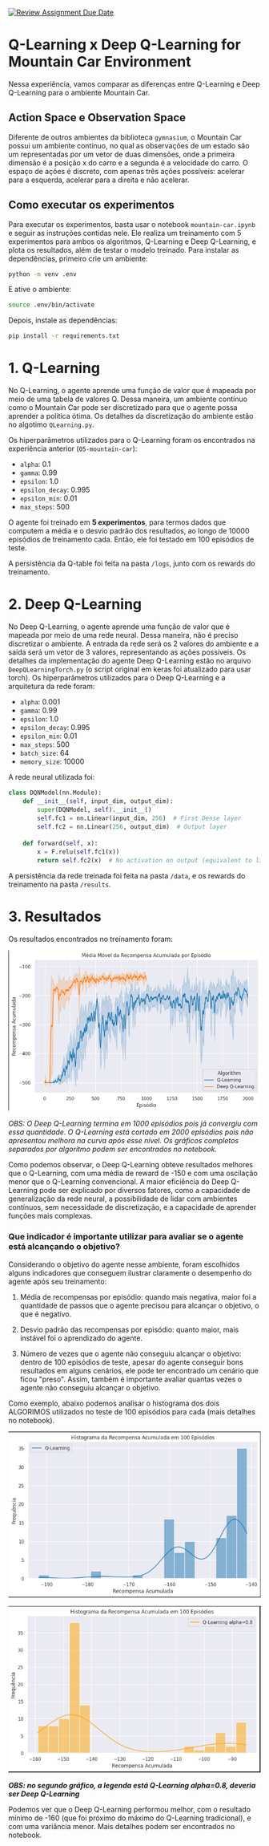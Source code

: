 [![Review Assignment Due Date](https://classroom.github.com/assets/deadline-readme-button-22041afd0340ce965d47ae6ef1cefeee28c7c493a6346c4f15d667ab976d596c.svg)](https://classroom.github.com/a/3cFWPdqG)

# **Q-Learning x Deep Q-Learning for Mountain Car Environment**

Nessa experiência, vamos comparar as diferenças entre Q-Learning e Deep Q-Learning para o ambiente Mountain Car.

## **Action Space e Observation Space**

Diferente de outros ambientes da biblioteca `gymnasium`, o Mountain Car possui um ambiente contínuo, no qual as observações de um estado são um representadas por um vetor de duas dimensões, onde a primeira dimensão é a posição x do carro e a segunda é a velocidade do carro. O espaço de ações é discreto, com apenas três ações possíveis: acelerar para a esquerda, acelerar para a direita e não acelerar.

## **Como executar os experimentos**

Para executar os experimentos, basta usar o notebook `mountain-car.ipynb` e seguir as instruções contidas nele. Ele realiza um treinamento com 5 experimentos para ambos os algoritmos, Q-Learning e Deep Q-Learning, e plota os resultados, além de testar o modelo treinado. Para instalar as dependências, primeiro crie um ambiente:

```bash
python -m venv .env
```

E ative o ambiente:

```bash
source .env/bin/activate
```

Depois, instale as dependências:

```bash
pip install -r requirements.txt
```

# **1. Q-Learning**

No Q-Learning, o agente aprende uma função de valor que é mapeada por meio de uma tabela de valores Q. Dessa maneira, um ambiente contínuo como o Mountain Car pode ser discretizado para que o agente possa aprender a política ótima. Os detalhes da discretização do ambiente estão no algotimo `QLearning.py`.

Os hiperparâmetros utilizados para o Q-Learning foram os encontrados na experiência anterior (`05-mountain-car`):

- `alpha`: 0.1
- `gamma`: 0.99
- `epsilon`: 1.0
- `epsilon_decay`: 0.995
- `epsilon_min`: 0.01
- `max_steps`: 500

O agente foi treinado em **5 experimentos**, para termos dados que computem a média e o desvio padrão dos resultados, ao longo de 10000 episódios de treinamento cada. Então, ele foi testado em 100 episódios de teste.

A persistência da Q-table foi feita na pasta `/logs`, junto com os rewards do treinamento.


# **2. Deep Q-Learning**

No Deep Q-Learning, o agente aprende uma função de valor que é mapeada por meio de uma rede neural. Dessa maneira, não é preciso discretizar o ambiente. A entrada da rede será os 2 valores do ambiente e a saída será um vetor de 3 valores, representando as ações possíveis. Os detalhes da implementação do agente Deep Q-Learning estão no arquivo `DeepQLearningTorch.py` (o script original em keras foi atualizado para usar torch). Os hiperparâmetros utilizados para o Deep Q-Learning e a arquitetura da rede foram:

- `alpha`: 0.001
- `gamma`: 0.99
- `epsilon`: 1.0
- `epsilon_decay`: 0.995
- `epsilon_min`: 0.01
- `max_steps`: 500
- `batch_size`: 64
- `memory_size`: 10000

A rede neural utilizada foi:

```python
class DQNModel(nn.Module):
    def __init__(self, input_dim, output_dim):
        super(DQNModel, self).__init__()
        self.fc1 = nn.Linear(input_dim, 256)  # First Dense layer
        self.fc2 = nn.Linear(256, output_dim)  # Output layer

    def forward(self, x):
        x = F.relu(self.fc1(x))
        return self.fc2(x)  # No activation on output (equivalent to linear activation)
```

A persistência da rede treinada foi feita na pasta `/data`, e os rewards do treinamento na pasta `/results`.


# **3. Resultados**

Os resultados encontrados no treinamento foram:

![alt text](assets/image.png)

*OBS: O Deep Q-Learning termina em 1000 episódios pois já convergiu com essa quantidade. O Q-Learning está cortado em 2000 episódios pois não apresentou melhora na curva após esse nível. Os gráficos completos separados por algoritmo podem ser encontrados no notebook.*

Como podemos observar, o Deep Q-Learning obteve resultados melhores que o Q-Learning, com uma média de reward de -150 e com uma oscilação menor que o Q-Learning convencional. A maior eficiência do Deep Q-Learning pode ser explicado por diversos fatores, como a capacidade de generalização da rede neural, a possibilidade de lidar com ambientes contínuos, sem necessidade de discretização, e a capacidade de aprender funções mais complexas.

### Que indicador é importante utilizar para avaliar se o agente está alcançando o objetivo?

Considerando o objetivo do agente nesse ambiente, foram escolhidos alguns indicadores que conseguem ilustrar claramente o desempenho do agente após seu treinamento:

1. Média de recompensas por episódio: quando mais negativa, maior foi a quantidade de passos que o agente precisou para alcançar o objetivo, o que é negativo.

2. Desvio padrão das recompensas por episódio: quanto maior, mais instável foi o aprendizado do agente.

3. Número de vezes que o agente não conseguiu alcançar o objetivo: dentro de 100 episódios de teste, apesar do agente conseguir bons resultados em alguns cenários, ele pode ter encontrado um cenário que ficou "preso". Assim, também é importante avaliar quantas vezes o agente não conseguiu alcançar o objetivo.

Como exemplo, abaixo podemos analisar o histograma dos dois ALGORIMOS utilizados no teste de 100 episódios para cada (mais detalhes no notebook).

![alt text](assets/hist.png)

![alt text](assets/hist-1.png)

***OBS: no segundo gráfico, a legenda está Q-Learning alpha=0.8, deveria ser Deep Q-Learning***

Podemos ver que o Deep Q-Learning performou melhor, com o resultado mínimo de -160 (que foi próximo do máximo do Q-Learning tradicional), e com uma variância menor. Mais detalhes podem ser encontrados no notebook.